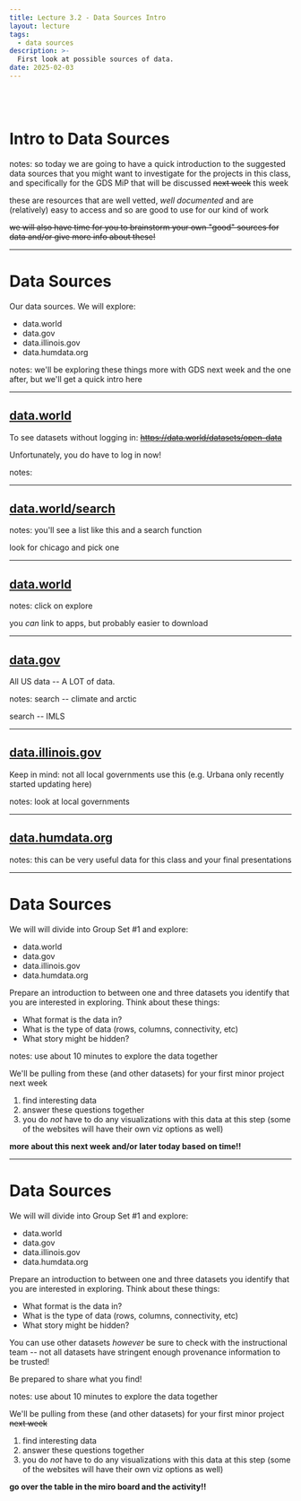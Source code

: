 ```yaml
---
title: Lecture 3.2 - Data Sources Intro
layout: lecture
tags:
  - data sources
description: >-
  First look at possible sources of data.
date: 2025-02-03
---
```


<br>
<br>

# Intro to Data Sources

notes:
so today we are going to have a quick introduction to the suggested data sources that you might want to investigate for the projects in this class, and specifically for the GDS MiP that will be discussed ~~next week~~ this week

these are resources that are well vetted, *well documented* and are (relatively) easy to access and so are good to use for our kind of work

~~we will also have time for you to brainstorm your own "good" sources for data and/or give more info about these!~~

---

# Data Sources

Our data sources.  We will explore:

 * data.world
 * data.gov
 * data.illinois.gov
 * data.humdata.org


notes:
we'll be exploring these things more with GDS next week and the one after, but we'll get a quick intro here


---

## [data.world](https://data.world/)

To see datasets without logging in: ~~https://data.world/datasets/open-data~~ 

Unfortunately, you do have to log in now!

notes:

---

## [data.world/search](https://data.world/search)

<!-- .slide: data-background-image="images/dataSources/dataworld_searchChicago.png" data-background-size="auto 85%" data-background-position="right 50% bottom 50%" aria-label="[Contents of data.world/datasets/open-data]" -->

notes:
you'll see a list like this and a search function

look for chicago and pick one

---

## [data.world](https://data.world/)

<!-- .slide: data-background-image="images/dataSources/dataworld_chicagoData.png" data-background-size="auto 85%" data-background-position="right 50% bottom 50%" aria-label="[Data view of Chicago City Council Votes and highlight on Explore this dataset button. Click this button for more info.]" -->

notes:
click on explore

you *can* link to apps, but probably easier to download 

---

## [data.gov](https://data.gov/)

All US data -- A LOT of data.

notes:
search -- climate and arctic

search -- IMLS

---

## [data.illinois.gov](https://data.illinois.gov/)

Keep in mind: not all local governments use this (e.g. Urbana only recently started updating here)

<!-- .slide: data-background-image="images/dataSources/dataIllinois_urbana.png" data-background-size="auto 65%" data-background-position="right 50% bottom 50%" aria-label="[Looking at the contents of data.illinois.gov/group/local-government]" -->

notes: 
look at local governments

---

## [data.humdata.org](https://data.humdata.org/)

<!-- .slide: data-background-image="images/dataSources/dataHum_climate.png" data-background-size="auto 60%" data-background-position="right 50% bottom 50%" aria-label="[The webpage data.humdata.org/dataset]" -->

notes:
this can be very useful data for this class and your final presentations

---

# Data Sources

We will will divide into Group Set \#1 and explore:

 * data.world
 * data.gov
 * data.illinois.gov
 * data.humdata.org

Prepare an introduction to between one and three datasets you identify that you
are interested in exploring.  Think about these things:

 * What format is the data in?
 * What is the type of data (rows, columns, connectivity, etc)
 * What story might be hidden?
 


notes:
use about 10 minutes to explore the data together

We'll be pulling from these (and other datasets) for your first minor project next week

1. find interesting data
1. answer these questions together
1. you do *not* have to do any visualizations with this data at this step (some of the websites will have their own viz options as well)

**more about this next week and/or later today based on time!!**

---

# Data Sources

We will will divide into Group Set \#1 and explore:

 * data.world
 * data.gov
 * data.illinois.gov
 * data.humdata.org

Prepare an introduction to between one and three datasets you identify that you
are interested in exploring.  Think about these things:

 * What format is the data in?
 * What is the type of data (rows, columns, connectivity, etc)
 * What story might be hidden?
 
You can use other datasets *however* be sure to check with the instructional team -- not all datasets have stringent enough provenance information to be trusted!

Be prepared to share what you find!

notes:
use about 10 minutes to explore the data together

We'll be pulling from these (and other datasets) for your first minor project ~~next week~~

1. find interesting data
1. answer these questions together
1. you do *not* have to do any visualizations with this data at this step (some of the websites will have their own viz options as well)

**go over the table in the miro board and the activity!!**